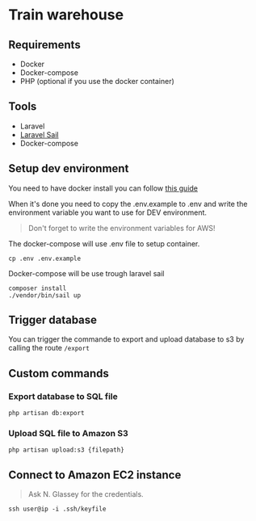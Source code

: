# Train warehouse

## Requirements

- Docker
- Docker-compose
- PHP (optional if you use the docker container)


## Tools

- Laravel
- [Laravel Sail](https://laravel.com/docs/8.x/sails)
- Docker-compose

## Setup dev environment

You need to have docker install you can follow  [this guide](https://docs.docker.com/engine/install/)

When it's done you need to copy the .env.example to .env and write the environment variable you want to use for DEV environment.

> Don't forget to write the environment variables for AWS!

The docker-compose will use .env file to setup container.

```
cp .env .env.example
```

Docker-compose will be use trough laravel sail

```
composer install
./vendor/bin/sail up
```

## Trigger database

You can trigger the commande to export and upload database to s3 by calling the route `/export`

## Custom commands

### Export database to SQL file

```
php artisan db:export
```

### Upload SQL file to Amazon S3

```
php artisan upload:s3 {filepath}
```

## Connect to Amazon EC2 instance

> Ask N. Glassey for the credentials.

```
ssh user@ip -i .ssh/keyfile
```
